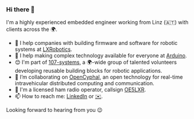 ### Hi there 👋

I'm a highly experienced embedded engineer working from Linz (:austria:) with clients across the :earth_africa:.

* :robot: I help companies with building firmware and software for robotic systems at [LXRobotics](https://www.lxrobotics.com).
* :star_struck: I help making complex technology available for everyone at [Arduino](https://github.com/arduino).
* :blush: I'm part of [107-systems](https://107-systems.org/), a :earth_africa:-wide group of talented volunteers developing reusable building blocks for robotic applications.
* :muscle: I’m collaborating on [OpenCyphal](https://opencyphal.org/), an open technology for real-time intravehicular distributed computing and communication.
* :satellite: I'm a licensed ham radio operator, callsign [OE5LXR](https://oe5lxr.at/).
* :mailbox: How to reach me: [LinkedIn](https://www.linkedin.com/in/alexanderentinger/) or [:envelope:](mailto:consulting@lxrobotics.com).

Looking forward to hearing from you :wink:
